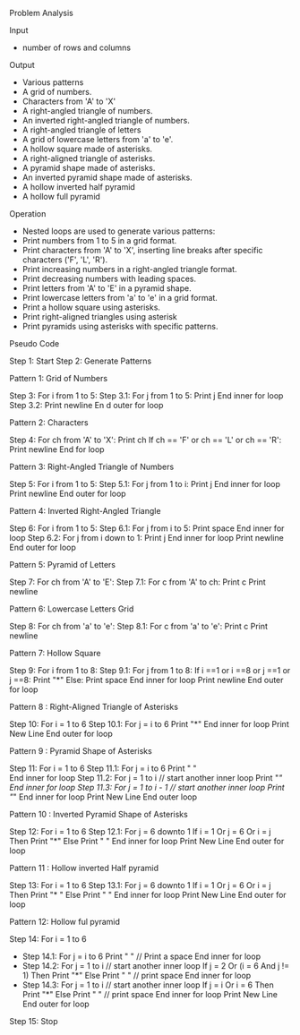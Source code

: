 Problem Analysis

Input
- number of rows and columns

Output
- Various patterns
- A grid of numbers.
- Characters from 'A' to 'X'
- A right-angled triangle of numbers.
- An inverted right-angled triangle of numbers.
- A right-angled triangle of letters
- A grid of lowercase letters from 'a' to 'e'.
- A hollow square made of asterisks.
- A right-aligned triangle of asterisks.
- A pyramid shape made of asterisks.
- An inverted pyramid shape made of asterisks.
- A hollow inverted half pyramid
- A hollow full pyramid

Operation

- Nested loops are used to generate various patterns:
- Print numbers from 1 to 5 in a grid format.
- Print characters from 'A' to 'X', inserting line breaks after specific characters ('F', 'L', 'R').
- Print increasing numbers in a right-angled triangle format.
- Print decreasing numbers with leading spaces.
- Print letters from 'A' to 'E' in a pyramid shape.
- Print lowercase letters from 'a' to 'e' in a grid format.
- Print a hollow square using asterisks.
- Print right-aligned triangles using asterisk
- Print pyramids using asterisks with specific patterns.

Pseudo Code

Step 1: Start 
Step 2: Generate Patterns

Pattern 1: Grid of Numbers

Step 3: For i from 1 to 5:
    Step 3.1: For j from 1 to 5:
        Print j
        End inner for loop
    Step 3.2: Print newline
    En d outer for loop

Pattern 2: Characters 

Step 4: For ch from 'A' to 'X':
    Print ch
    If ch == 'F' or ch == 'L' or ch == 'R':
        Print newline
        End for loop

Pattern 3: Right-Angled Triangle of Numbers

Step 5: For i from 1 to 5:
    Step 5.1: For j from 1 to i:
        Print j
        End inner for loop
            Print newline
    End outer for loop

Pattern 4: Inverted Right-Angled Triangle

Step 6: For i from 1 to 5:
    Step 6.1: For j from i to 5:
        Print space
        End inner for loop
    Step 6.2: For j from i down to 1:
        Print j
        End inner for loop
         Print newline
    End outer for loop

Pattern 5: Pyramid of Letters

Step 7: For ch from 'A' to 'E':
    Step 7.1: For c from 'A' to ch:
        Print c
     Print newline

Pattern 6: Lowercase Letters Grid

Step 8: For ch from 'a' to 'e':
    Step 8.1: For c from 'a' to 'e':
        Print c
    Print newline

Pattern 7: Hollow Square

Step 9: For i from 1 to 8:
    Step 9.1: For j from 1 to 8:
        If i ==1 or i ==8 or j ==1 or j ==8:
            Print "*"
        Else:
            Print space
            End inner for loop
     Print newline
    End outer for loop

Pattern 8 : Right-Aligned Triangle of Asterisks

Step 10: For i = 1 to 6
    Step 10.1: For j = i to 6
        Print "*"
    End inner for loop
    Print New Line
End outer for loop

Pattern 9 : Pyramid Shape of Asterisks

Step 11: For i = 1 to 6
    Step 11.1: For j = i to 6
        Print " "  
    End inner for loop
    Step 11.2: For j = 1 to i // start another inner loop
        Print "*"
    End inner for loop
    Step 11.3: For j = 1 to i - 1 // start another inner loop
        Print "*"
    End inner for loop
    Print New Line
End outer loop

Pattern 10 : Inverted Pyramid Shape of Asterisks

Step 12: For i = 1 to 6
    Step 12.1: For j = 6 downto 1
        If i = 1 Or j = 6 Or i = j Then
            Print "*"
        Else
            Print " "
    End inner for loop
    Print New Line
End outer for loop

Pattern 11 : Hollow inverted Half pyramid

Step 13: For i = 1 to 6
    Step 13.1: For j = 6 downto 1
        If i = 1 Or j = 6 Or i = j Then
            Print "* " 
        Else
            Print "  "
    End inner for loop
    Print New Line
End outer for loop

Pattern 12: Hollow ful pyramid

Step 14: For i = 1 to 6
- Step 14.1: For j = i to 6
        Print " " // Print a space
    End inner for loop
- Step 14.2: For j = 1 to i // start another inner loop
        If j = 2 Or (i = 6 And j != 1) Then
            Print "*"
        Else
            Print " " // print space
        End inner for loop
- Step 14.3: For j = 1 to i // start another inner loop
        If j = i Or i = 6 Then
            Print "*"
        Else
            Print " " // print space
            End inner for loop
    Print New Line
End outer for loop

Step 15: Stop
